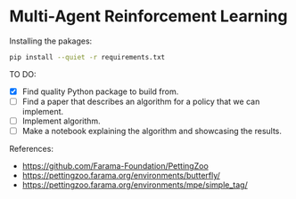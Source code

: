 # Multi-Agent Reinforcement Learning

Installing the pakages:
```Bash
pip install --quiet -r requirements.txt
```

TO DO:
- [x] Find quality Python package to build from.
- [ ] Find a paper that describes an algorithm for a policy that we can implement.
- [ ] Implement algorithm.
- [ ] Make a notebook explaining the algorithm and showcasing the results.

References:
* https://github.com/Farama-Foundation/PettingZoo
* https://pettingzoo.farama.org/environments/butterfly/
* https://pettingzoo.farama.org/environments/mpe/simple_tag/
